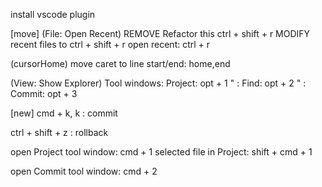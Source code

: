 install vscode plugin

[move]
(File: Open Recent)
REMOVE Refactor this ctrl + shift + r
MODIFY recent files to ctrl + shift + r
open recent: ctrl + r

(cursorHome)
move caret to line start/end: home,end


(View: Show Explorer)
Tool windows: Project: opt + 1
" : Find: opt + 2
" : Commit: opt + 3




[new]
cmd + k, k : commit

ctrl + shift + z : rollback


open Project tool window: cmd + 1
selected file in Project: shift + cmd + 1

open Commit tool window: cmd + 2

